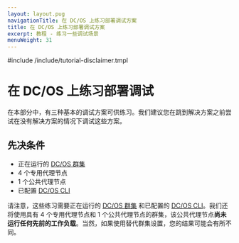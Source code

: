 ```yaml
---
layout: layout.pug
navigationTitle: 在 DC/OS 上练习部署调试方案
title: 在 DC/OS 上练习部署调试方案
excerpt: 教程 - 练习一些调试场景
menuWeight: 31
---
```

#include /include/tutorial-disclaimer.tmpl

<a name=hands-on></a>

# 在 DC/OS 上练习部署调试

在本部分中，有三种基本的调试方案可供练习。我们建议您在跳到解决方案之前尝试在没有解决方案的情况下调试这些方案。

## 先决条件

- 正在运行的 [DC/OS 群集](/1.12/installing/)
 - 4 个专用代理节点
 - 1 个公共代理节点
- 已配置 [DC/OS CLI](https://docs.mesosphere.com/1.12/cli/install/)

请注意，这些练习需要正在运行的 [DC/OS 群集](/1.12/installing/) 和已配置的 [DC/OS CLI](https://docs.mesosphere.com/1.12/cli/install/)。我们还将使用具有 4 个专用代理节点和 1 个公共代理节点的群集，该公共代理节点**尚未运行任何先前的工作负载**。当然，如果使用替代群集设置，您的结果可能会有所不同。

